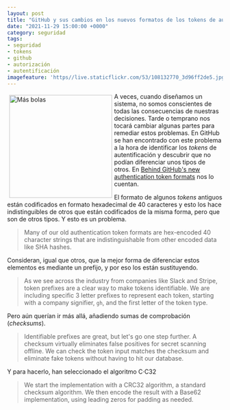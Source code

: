 ```yaml
---
layout: post
title: "GitHub y sus cambios en los nuevos formatos de los tokens de autentificación"
date: "2021-11-29 15:00:00 +0000"
category: seguridad
tags:
- seguridad
- tokens
- github
- autorización
- autentificación
imagefeature: 'https//live.staticflickr.com/53/108132770_3d96ff2de5.jpg'
---
```

<a href="https://www.flickr.com/photos/fernand0/108132770/" title="Más bolas "><img src="https//live.staticflickr.com/53/108132770_3d96ff2de5.jpg" alt="Más bolas " width="240" style="float:left; margin:5px"></a>
A veces, cuando diseñamos un sistema, no somos conscientes de todas las consecuencias de nuestras decisiones. Tarde o temprano nos tocará cambiar algunas partes para remediar estos problemas. En GitHub se han encontrado con este problema a la hora de identificar los *tokens* de autentificación y descubrir que no podían diferenciar unos tipos de otros.
En [Behind GitHub's new authentication token formats](https://github.blog/2021-04-05-behind-githubs-new-authentication-token-formats/) nos lo cuentan.

El formato de algunos *tokens* antiguos están codificados en formato hexadecimal de 40 caracteres y esto los hace indistinguibles de otros que están codificados de la misma forma, pero que son de otros tipos.
Y esto es un problema.

> Many of our old authentication token formats are hex-encoded 40 character strings that are indistinguishable from other encoded data like SHA hashes.

Consideran, igual que otros, que la mejor forma de diferenciar estos elementos es mediante un prefijo, y por eso los están sustituyendo.

> As we see across the industry from companies like Slack and Stripe, token prefixes are a clear way to make tokens identifiable. We are including specific 3 letter prefixes to represent each token, starting with a company signifier, `gh`, and the first letter of the token type. 

Pero aún querían ir más allá, añadiendo sumas de comprobación (*checksums*).

> Identifiable prefixes are great, but let's go one step further. A checksum virtually eliminates false positives for secret scanning offline. We can check the token input matches the checksum and eliminate fake tokens without having to hit our database.

Y para hacerlo, han seleccionado el algoritmo C·C32

> We start the implementation with a CRC32 algorithm, a standard checksum algorithm. We then encode the result with a Base62 implementation, using leading zeros for padding as needed.  
